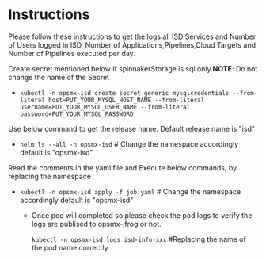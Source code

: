 # Instructions

Please follow these instructions to get the logs all ISD Services and Number of Users logged in ISD, Number of Applications,Pipelines,Cloud Targets and Number of Pipelines executed per day.

Create secret mentioned below if spinnakerStorage is sql only.**NOTE**: Do not change the name of the Secret
   - `kubectl -n opsmx-isd create secret generic mysqlcredentials --from-literal host=PUT_YOUR_MYSQL_HOST_NAME --from-literal username=PUT_YOUR_MYSQL_USER_NAME --from-literal password=PUT_YOUR_MYSQL_PASSWORD`

Use below command to get the release name. Default release name is "isd"

- `helm ls --all -n opsmx-isd` # Change the namespace accordingly default is "opsmx-isd"

Read the comments in the yaml file and Execute below commands, by replacing the namespace

- `kubectl -n opsmx-isd apply -f job.yaml` # Change the namespace accordingly default is "opsmx-isd"

    - Once pod will completed so please check the pod logs to verify the logs are publised to opsmx-jfrog or not.

      `kubectl -n opsmx-isd logs isd-info-xxx` #Replacing the name of the pod name correctly
